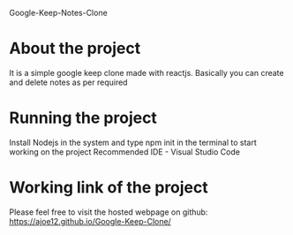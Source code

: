 Google-Keep-Notes-Clone

# About the project
It is a simple google keep clone made with reactjs.
Basically you can create and delete notes as per required

# Running the project
Install Nodejs in the system and type npm init in the terminal to start working on the project
Recommended IDE - Visual Studio Code

# Working link of the project
Please feel free to visit the hosted webpage on github:
https://ajoe12.github.io/Google-Keep-Clone/
